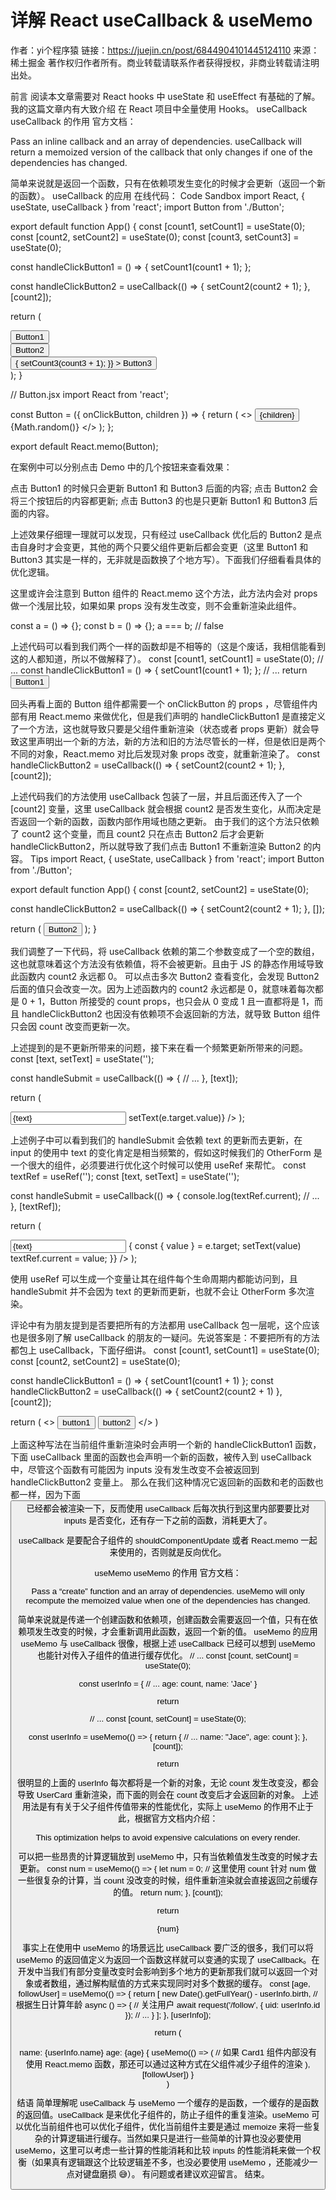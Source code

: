 # 详解 React useCallback & useMemo

作者：yi个程序猿
链接：https://juejin.cn/post/6844904101445124110
来源：稀土掘金
著作权归作者所有。商业转载请联系作者获得授权，非商业转载请注明出处。

前言
阅读本文章需要对 React hooks 中 useState 和 useEffect 有基础的了解。我的这篇文章内有大致介绍 在 React 项目中全量使用 Hooks。
useCallback
useCallback 的作用
官方文档：

Pass an inline callback and an array of dependencies. useCallback will return a memoized version of the callback that only changes if one of the dependencies has changed.

简单来说就是返回一个函数，只有在依赖项发生变化的时候才会更新（返回一个新的函数）。
useCallback 的应用
在线代码： Code Sandbox
import React, { useState, useCallback } from 'react';
import Button from './Button';

export default function App() {
const [count1, setCount1] = useState(0);
const [count2, setCount2] = useState(0);
const [count3, setCount3] = useState(0);

const handleClickButton1 = () => {
setCount1(count1 + 1);
};

const handleClickButton2 = useCallback(() => {
setCount2(count2 + 1);
}, [count2]);

return (
<div>
<div>
<Button onClickButton={handleClickButton1}>Button1</Button>
</div>
<div>
<Button onClickButton={handleClickButton2}>Button2</Button>
</div>
<div>
<Button
onClickButton={() => {
setCount3(count3 + 1);
}} >
Button3
</Button>
</div>
</div>
);
}

// Button.jsx
import React from 'react';

const Button = ({ onClickButton, children }) => {
return (
<>
<button onClick={onClickButton}>{children}</button>
<span>{Math.random()}</span>
</>
);
};

export default React.memo(Button);

在案例中可以分别点击 Demo 中的几个按钮来查看效果：

点击 Button1 的时候只会更新 Button1 和 Button3 后面的内容;
点击 Button2 会将三个按钮后的内容都更新;
点击 Button3 的也是只更新 Button1 和 Button3 后面的内容。

上述效果仔细理一理就可以发现，只有经过 useCallback 优化后的 Button2 是点击自身时才会变更，其他的两个只要父组件更新后都会变更（这里 Button1 和 Button3 其实是一样的，无非就是函数换了个地方写）。下面我们仔细看看具体的优化逻辑。

这里或许会注意到 Button 组件的 React.memo 这个方法，此方法内会对 props 做一个浅层比较，如果如果 props 没有发生改变，则不会重新渲染此组件。

const a = () => {};
const b = () => {};
a === b; // false

上述代码可以看到我们两个一样的函数却是不相等的（这是个废话，我相信能看到这的人都知道，所以不做解释了）。
const [count1, setCount1] = useState(0);
// ...
const handleClickButton1 = () => {
setCount1(count1 + 1);
};
// ...
return <Button onClickButton={handleClickButton1}>Button1</Button>

回头再看上面的 Button 组件都需要一个 onClickButton 的 props ，尽管组件内部有用 React.memo 来做优化，但是我们声明的 handleClickButton1 是直接定义了一个方法，这也就导致只要是父组件重新渲染（状态或者 props 更新）就会导致这里声明出一个新的方法，新的方法和旧的方法尽管长的一样，但是依旧是两个不同的对象，React.memo 对比后发现对象 props 改变，就重新渲染了。
const handleClickButton2 = useCallback(() => {
setCount2(count2 + 1);
}, [count2]);

上述代码我们的方法使用 useCallback 包装了一层，并且后面还传入了一个 [count2] 变量，这里 useCallback 就会根据 count2 是否发生变化，从而决定是否返回一个新的函数，函数内部作用域也随之更新。
由于我们的这个方法只依赖了 count2 这个变量，而且 count2 只在点击 Button2 后才会更新 handleClickButton2，所以就导致了我们点击 Button1 不重新渲染 Button2 的内容。
Tips
import React, { useState, useCallback } from 'react';
import Button from './Button';

export default function App() {
const [count2, setCount2] = useState(0);

const handleClickButton2 = useCallback(() => {
setCount2(count2 + 1);
}, []);

return (
<Button 
      count={count2}
      onClickButton={handleClickButton2}
    >Button2</Button>
);
}

我们调整了一下代码，将 useCallback 依赖的第二个参数变成了一个空的数组，这也就意味着这个方法没有依赖值，将不会被更新。且由于 JS 的静态作用域导致此函数内 count2 永远都 0。
可以点击多次 Button2 查看变化，会发现 Button2 后面的值只会改变一次。因为上述函数内的 count2 永远都是 0，就意味着每次都是 0 + 1，Button 所接受的 count props，也只会从 0 变成 1 且一直都将是 1，而且 handleClickButton2 也因没有依赖项不会返回新的方法，就导致 Button 组件只会因 count 改变而更新一次。

上述提到的是不更新所带来的问题，接下来在看一个频繁更新所带来的问题。
const [text, setText] = useState('');

const handleSubmit = useCallback(() => {
// ...
}, [text]);

return (

  <form>
    <input value={text} onChange={(e) => setText(e.target.value)} />
    <OtherForm onSubmit={handleSubmit} />
  </form>
);

上述例子中可以看到我们的 handleSubmit 会依赖 text 的更新而去更新，在 input 的使用中 text 的变化肯定是相当频繁的，假如这时候我们的 OtherForm 是一个很大的组件，必须要进行优化这个时候可以使用 useRef 来帮忙。
const textRef = useRef('');
const [text, setText] = useState('');

const handleSubmit = useCallback(() => {
console.log(textRef.current);
// ...
}, [textRef]);

return (

  <form>
    <input value={text} onChange={(e) => {
      const { value } = e.target;
      setText(value)
      textRef.current = value;
    }} />
    <OtherForm onSubmit={handleSubmit} />
  </form>
);

使用 useRef 可以生成一个变量让其在组件每个生命周期内都能访问到，且 handleSubmit 并不会因为 text 的更新而更新，也就不会让 OtherForm 多次渲染。

评论中有为朋友提到是否要把所有的方法都用 useCallback 包一层呢，这个应该也是很多刚了解 useCallback 的朋友的一疑问。先说答案是：不要把所有的方法都包上 useCallback，下面仔细讲。
const [count1, setCount1] = useState(0);
const [count2, setCount2] = useState(0);

const handleClickButton1 = () => {
setCount1(count1 + 1)
};
const handleClickButton2 = useCallback(() => {
setCount2(count2 + 1)
}, [count2]);

return (
<>
<button onClick={handleClickButton1}>button1</button>
<button onClick={handleClickButton2}>button2</button>
</>
)

上面这种写法在当前组件重新渲染时会声明一个新的 handleClickButton1 函数，下面 useCallback 里面的函数也会声明一个新的函数，被传入到 useCallback 中，尽管这个函数有可能因为 inputs 没有发生改变不会被返回到 handleClickButton2 变量上。
那么在我们这种情况它返回新的函数和老的函数也都一样，因为下面 <button> 已经都会被渲染一下，反而使用 useCallback 后每次执行到这里内部要要比对 inputs 是否变化，还有存一下之前的函数，消耗更大了。

useCallback 是要配合子组件的 shouldComponentUpdate 或者 React.memo 一起来使用的，否则就是反向优化。

useMemo
useMemo 的作用
官方文档：

Pass a “create” function and an array of dependencies. useMemo will only recompute the memoized value when one of the dependencies has changed.

简单来说就是传递一个创建函数和依赖项，创建函数会需要返回一个值，只有在依赖项发生改变的时候，才会重新调用此函数，返回一个新的值。
useMemo 的应用
useMemo 与 useCallback 很像，根据上述 useCallback 已经可以想到 useMemo 也能针对传入子组件的值进行缓存优化。
// ...
const [count, setCount] = useState(0);

const userInfo = {
// ...
age: count,
name: 'Jace'
}

return <UserCard userInfo={userInfo}>

// ...
const [count, setCount] = useState(0);

const userInfo = useMemo(() => {
return {
// ...
name: "Jace",
age: count
};
}, [count]);

return <UserCard userInfo={userInfo}>

很明显的上面的 userInfo 每次都将是一个新的对象，无论 count 发生改变没，都会导致 UserCard 重新渲染，而下面的则会在 count 改变后才会返回新的对象。
上述用法是有有关于父子组件传值带来的性能优化，实际上 useMemo 的作用不止于此，根据官方文档内介绍：

This optimization helps to avoid expensive calculations on every render.

可以把一些昂贵的计算逻辑放到 useMemo 中，只有当依赖值发生改变的时候才去更新。
const num = useMemo(() => {
let num = 0;
// 这里使用 count 针对 num 做一些很复杂的计算，当 count 没改变的时候，组件重新渲染就会直接返回之前缓存的值。
return num;
}, [count]);

return <div>{num}</div>

事实上在使用中 useMemo 的场景远比 useCallback 要广泛的很多，我们可以将 useMemo 的返回值定义为返回一个函数这样就可以变通的实现了 useCallback。在开发中当我们有部分变量改变时会影响到多个地方的更新那我们就可以返回一个对象或者数组，通过解构赋值的方式来实现同时对多个数据的缓存。
const [age, followUser] = useMemo(() => {
return [
new Date().getFullYear() - userInfo.birth, // 根据生日计算年龄
async () => { // 关注用户
await request('/follow', { uid: userInfo.id });
// ...
}
];
}, [userInfo]);

return (

  <div>
    <span>name: {userInfo.name}</span>
    <span>age: {age}</span>
    <Card followUser={followUser}/>
    {
      useMemo(() => (
        // 如果 Card1 组件内部没有使用 React.memo 函数，那还可以通过这种方式在父组件减少子组件的渲染
        <Card1 followUser={followUser}/>
      ), [followUser])
    }
  </div>
)

结语
简单理解呢 useCallback 与 useMemo 一个缓存的是函数，一个缓存的是函数的返回值。useCallback 是来优化子组件的，防止子组件的重复渲染。useMemo 可以优化当前组件也可以优化子组件，优化当前组件主要是通过 memoize 来将一些复杂的计算逻辑进行缓存。当然如果只是进行一些简单的计算也没必要使用 useMemo，这里可以考虑一些计算的性能消耗和比较 inputs 的性能消耗来做一个权衡（如果真有逻辑跟这个比较逻辑差不多，也没必要使用 useMemo ，还能减少一点对键盘磨损 😅）。
有问题或者建议欢迎留言。
结束。

